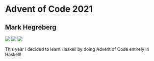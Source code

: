 # Advent of Code 2021
## Mark Hegreberg
![](https://img.shields.io/badge/day%20📅-3-blue)
![](https://img.shields.io/badge/days%20completed-2-red)
![](https://img.shields.io/badge/stars%20⭐-5-yellow)


This year I decided to learn Haskell by doing Advent of Code entirely in Haskell!
